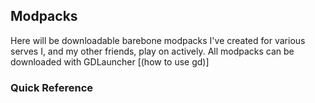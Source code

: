 ## Modpacks 

Here will be downloadable barebone modpacks I've created for various serves I, and my other friends, play on actively. All modpacks can be downloaded with GDLauncher [(how to use gd)]

### Quick Reference 

[]()
[]()
[]() 
